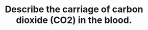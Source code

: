 ---
title: "Describe the carriage of carbon dioxide (CO2) in the blood."
entityType: SAQ
exam: PEX
college: CICM
year: 2018
sitting: B
question: 05
passRate: 65
EC_expectedDomains:
- "A definition of arterial and venous CO2 content (mls and partial pressure) and an outline of the 3 forms of CO2 in the blood and their contribution to the AV difference, followed by a detailed explanation of each form of carriage was required for this question."
EC_extraCredit:
- "A good answer included a table of the contribution of each form of carriage to arterial and venous content and the AV difference; explained the concepts of chloride shift when describing carriage as HCO3-; detailed the Haldane effect and its contribution to carbamino carriage and referenced Henry’s law when describing dissolved CO2."
---